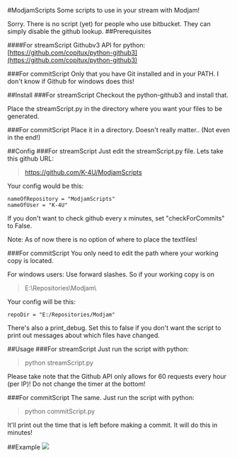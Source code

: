 #ModjamScripts
Some scripts to use in your stream with Modjam!

Sorry. There is no script (yet) for people who use bitbucket. They can simply disable the github lookup.
##Prerequisites

####For streamScript 
Githubv3 API for python:
[https://github.com/copitux/python-github3](https://github.com/copitux/python-github3)

###For commitScript
Only that you have Git installed and in your PATH. I don't know if Github for windows does this!

##Install
###For streamScript
Checkout the python-github3 and install that.

Place the streamScript.py in the directory where you want your files to be generated.

###For commitScript
Place it in a directory. Doesn't really matter.. (Not even in the end!)


##Config
###For streamScript
Just edit the streamScript.py file. 
Lets take this github URL:
> https://github.com/K-4U/ModjamScripts

Your config would be this:

	nameOfRepository = "ModjamScripts"
	nameOfUser = "K-4U"

If you don't want to check github every x minutes, set "checkForCommits" to False.

Note: As of now there is no option of where to place the textfiles!

###For commitScript
You only need to edit the path where your working copy is located.

For windows users: Use forward slashes.
So if your working copy is on 
>E:\Repositories\Modjam\

Your config will be this:

	repoDir = "E:/Repositories/Modjam"
There's also a print_debug. Set this to false if you don't want the script to print out messages about which files have changed.

##Usage
###For streamScript
Just run the script with python:

> python streamScript.py

Please take note that the Github API only allows for 60 requests every hour (per IP)! Do not change the timer at the bottom!

###For commitScript
The same. Just run the script with python:

> python commitScript.py

It'll print out the time that is left before making a commit. It will do this in minutes!

##Example
![](https://dl.dropboxusercontent.com/u/343724/MC/Modjam/streamScriptPreview.png)